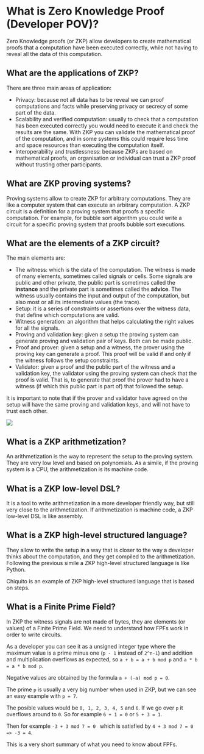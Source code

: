 # What is Zero Knowledge Proof (Developer POV)?

Zero Knowledge proofs (or ZKP) allow developers to create mathematical proofs that a computation have been executed correctly, while not having to reveal all the data of this computation.

## What are the applications of ZKP?

There are three main areas of application:
 + Privacy: because not all data has to be reveal we can proof computations and facts while preserving privacy or secrecy of some part of the data.
 + Scalability and verified computation: usually to check that a computation has been executed correctly you would need to execute it and check the results are the same. With ZKP you can validate the mathematical proof of the computation, and in some systems this could require less time and space resources than executing the computation itself.
 + Interoperability and trustlessness: because ZKPs are based on mathematical proofs, an organisation or individual can trust a ZKP proof without trusting other participants.

## What are ZKP proving systems?

Proving systems allow to create ZKP for arbitrary computations. They are like a computer system that can execute an arbitrary computation. A ZKP circuit is a definition for a proving system that proofs a specific computation. For example, for bubble sort algorithm you could write a circuit for a specific proving system that proofs bubble sort executions.

## What are the elements of a ZKP circuit?

The main elements are:
 + The witness: which is the data of the computation. The witness is made of many elements, sometimes called signals or cells. Some signals are public and other private, the public part is sometimes called the **instance** and the private part is sometimes called the **advice**. The witness usually contains the input and output of the computation, but also most or all its intermediate values (the trace).
 + Setup: it is a series of constraints or assertions over the witness data, that define which computations are valid.
 + Witness generation: an algorithm that helps calculating the right values for all the signals.
 + Proving and validation key: given a setup the proving system can generate proving and validation pair of keys. Both can be made public.
 + Proof and prover: given a setup and a witness, the prover using the proving key can generate a proof. This proof will be valid if and only if the witness follows the setup constraints.
 + Validator: given a proof and the public part of the witness and a validation key, the validator using the proving system can check that the proof is valid. That is, to generate that proof the prover had to have a witness (if which this public part is part of) that followed the setup.

It is important to note that if the prover and validator have agreed on the setup will have the same proving and validation keys, and will not have to trust each other.

![](../images/zkp-process-diagram.png)

## What is a ZKP arithmetization?

An arithmetization is the way to represent the setup to the proving system. They are very low level and based on polynomials. As a simile, if the proving system is a CPU, the arithmetization is its machine code.

## What is a ZKP low-level DSL?

It is a tool to write arithmetization in a more developer friendly way, but still very close to the arithmetization. If arithmetization is machine code, a ZKP low-level DSL is like assembly.

## What is a ZKP high-level structured language?

They allow to write the setup in a way that is closer to the way a developer thinks about the computation, and they get compiled to the arithmetization. Following the previous simile a ZKP high-level structured language is like Python.

Chiquito is an example of ZKP high-level structured language that is based on steps.

## What is a Finite Prime Field?

In ZKP the witness signals are not made of bytes, they are elements (or values) of a Finite Prime Field. We need to understand how FPFs work in order to write circuits.

As a developer you can see it as a unsigned integer type where the maximum value is a prime minus one (`p - 1` instead of `2^n-1`) and addition and multiplication overflows as expected, so `a + b = a + b mod p` and `a * b = a * b mod p`.

Negative values are obtained by the formula `a + (-a) mod p = 0`.

The prime `p` is usually a very big number when used in ZKP, but we can see an easy example with `p = 7`.

The posible values would be `0, 1, 2, 3, 4, 5` and `6`. If we go over `p` it overflows around to `0`. So for example `6 + 1 = 0` or `5 + 3 = 1`.

Then for example  `-3 + 3 mod 7 = 0 ` which is satisfied by `4 + 3 mod 7 = 0 => -3 = 4`.

This is a very short summary of what you need to know about FPFs.